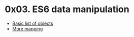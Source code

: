 # 0x03. ES6 data manipulation

* [Basic list of objects](./0-get_list_students.js)
* [More mapping](./1-get_list_student_ids.js)
